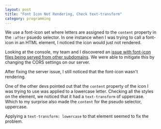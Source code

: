 ```yaml
---
layout: post
title: "Font Icon Not Rendering, Check text-transform"
category: programming
---
```


We use a font-icon set where letters are assigned to the `content` property in the `:after` psuedo selector. In one instance when I was trying to call a font-icon in an HTML element, I noticed the icon would just not rendered.

Looking at the console, my team and I discovered an [issue with font-icon files being served from other subdomains](http://schock.net/articles/2013/07/03/hosting-web-fonts-on-a-cdn-youre-going-to-need-some-cors/). We were able to mitigate this by changing the CORS settings on our server.

After fixing the server issue, I still noticed that the font-icon wasn't rendering.

One of the other devs pointed out that the `content` property of the icon I was trying to use was applied to a lowercase letter. Checking all the styles on the element, we noticed that it had a `text-transform` of uppercase. Which to my surprise also made the `content` for the pseudo selector, uppercase.

Applying a `text-transform: lowercase` to that element seemed to fix the problem.
